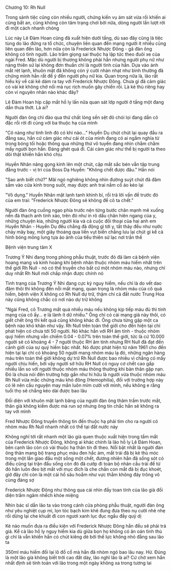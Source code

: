 




Chương 10: Rh Null


Trong sảnh tiệc cũng còn nhiều người, chứng kiến vụ ám sát vừa rồi khiến ai cũng bất an, cũng không còn tâm trạng chơi bời nữa, dòng người lần lượt rời đi một cách nhanh chóng

Lúc này Lê Đàm Hoan cũng đã xuất hiện dưới tầng, dù sao đây cũng là tiệc tùng do lão đứng ra tổ chức, chuyện liên quan đến mạng người ít nhiều cũng liên quan đến lão, hơn nữa còn là Frederick Nhược Đông - gã đàn ông không có tình người. Lão trầm giọng sai thuộc hạ lập tức theo đuôi xe của ngài Fred. Mặc dù người bị thương không phải hắn nhưng người phụ nữ như nàng thiên sứ lại không đơn thuần chỉ là người tình của hắn. Dựa vào ánh mắt rét lạnh, khuôn mặt đã không còn ý cười nhàn nhạt như bình thường đã chứng minh hắn rất để ý đến người phụ nữ kia. Quan trọng nữa là, lão rất hiếu kỳ về cái kẻ dám ra tay với Frederick Nhược Đông. Chưa gì đã cảm giác có vài kẻ không chờ nổi mà rục rịch muốn gây chiến rồi. Là kẻ thù riêng hay còn vì nguyên nhân nào khác đây?

Lê Đàm Hoan híp cặp mắt hồ ly lần nữa quan sát lớp người ở tầng một đang dần thưa thớt. Là ai?

Người đàn ông chỉ đảo qua thứ chất lỏng sền sệt đỏ chói lọi đang dần cô đặc rồi rời đi cùng với ba thuộc hạ của mình

"Cô nàng như tinh linh đó có khi nào..." Huyền Dụ chút chút lại quay đầu ra đằng sau, hắn cứ cảm giác như cái ót của mình đang có ai ngắm nghía từ trong bóng tối hoặc thông qua những thứ vô tuyến đang nhìn chằm chằm mấy người bọn hắn. Đáng ghét quá đi. Cái cảm giác như thể bị người ta theo dõi thật khiến hắn khó chịu

Huyền Nhân nâng gọng kính lên một chút, cặp mắt sắc bén vẫn tập trung đằng trước - vị trí của Boss Dạ Huyền: "Không chết được đâu." Hắn nói

"Sao anh biết chứ?" Mãi ngó nghiêng không nhìn đường suýt chút đã đâm sầm vào cửa kính trong suốt, may được anh trai nắm cổ áo kéo lại

"Vô dụng." Huyền Nhân mặt lạnh tanh khinh bỉ, rồi trả lời vấn đề trước đó của em trai: "Frederick Nhược Đông sẽ không để cô ta chết."

Người đàn ông cuồng ngạo phía trước nện từng bước chân mạnh mẽ xuống nền đá thạch anh tinh xảo, trên đó như in rõ dấu chân hiên ngang của y, những chuyện kia, những người kia và cả cuộc đối thoại của hai anh em Huyền Nhân - Huyền Dụ đều chẳng đả động gì tới y, tất thảy đều như nước chảy mây bay, một giây thoáng qua liền vụt biến chẳng lưu lại chút gì kể cả hình bóng mông lung tựa ảo ảnh của tiểu thiên sứ lạc nơi trần thế

Bệnh viện trung tâm X

Trương Ý Nhi đang trong phòng phẫu thuật, trước đó đã làm cả bệnh viện hoang mang và kinh hoảng khi bệnh nhân thuộc nhóm máu hiếm nhất trên thế giới Rh Null - nó có thể truyền cho bất cứ một nhóm máu nào, nhưng chỉ duy nhất Rh Null mới chấp nhận được chính nó

Tình trạng của Trương Ý Nhi đang cực kỳ nguy hiểm, nếu chỉ là do vết dao đâm thôi thì không đến nỗi mất mạng, quan trọng là nhóm máu của cô quá hiếm, bệnh viện X không có Rh Null dự trữ, thậm chí cả đất nước Trung Hoa này cũng không chắc có nơi nào dự trữ không

"Ngài Fred, cô Trương mất quá nhiều máu nếu không kịp tiếp máu đủ thì tính mạng của cô ấy... e là lành ít dữ nhiều." Ông chỉ có cái mạng già này thôi, có giết chết ông thì kết quả cũng không khác đi. Ông chưa từng gặp một ca bệnh nào khó khăn như vậy. Rh Null trên toàn thế giới cho đến hiện tại chỉ phát hiện có chưa tới 50 người. Nó khác hẳn với RH âm tính - thuộc nhóm quý hiếm nhưng vẫn chiếm 0.04 - 0.07% trên toàn thế giới, tức là cứ 10.000 người sẽ có khoảng 4 - 7 người thuộc RH âm tính nhưng RH Null đã đạt đến cảnh giới của sự quý hiếm bậc nhất. Nó được phát hiện từ năm 1961 cho đến hiện tại lại chỉ có khoảng 50 người mang nhóm máu lạ đó, những ngân hàng máu trên toàn thế giới không dự trữ Rh Null được bao nhiêu vì chẳng có mấy người chịu hiến, bởi vậy người sở hữu RH Null có nguy cơ chết cao gấp nhiều lần so với người thuộc nhóm máu thông thường khi bản thân gặp nạn. Đó là chưa nói đến trường hợp gần như hi hữu là người vừa thuộc nhóm máu Rh Null vừa mắc chứng máu khó đông (Hemophilia), đối với trường hợp này có lẽ nên cầu nguyện may mắn luôn mỉm cười với mình, nếu không e rằng tuổi thọ sẽ chẳng kéo dài được bao lâu

Đối diện với khuôn mặt lạnh băng của người đàn ông thâm trầm trước mắt, thân già không kiềm được mà run sợ nhưng ông tin chắc hắn sẽ không ra tay với mình

Fred Nhược Đông truyền thông tin đến thuộc hạ phải tìm cho ra người có nhóm máu Rh Null nhanh nhất có thể tại đất nước này

Không nghĩ tới rất nhanh một lão già quen thuộc xuất hiện trong tầm mắt của Frederick Nhược Đông, không ai khác chính là lão hồ ly Lê Đàm Hoan, bên cạnh lão còn có vài thuộc hạ thân tín đi theo. Nổi bật nhất là người đàn ông thân mang bộ trang phục màu đen hắc ám, mắt trái đã bị kẻ thù móc trong một lần giao đấu một sống một chết, đương nhiên hắn đã sống sót có điều cũng tại trận đấu sống còn đó đã cướp đi toàn bộ nhãn cầu trái để từ đó hắn luôn đeo bịt mắt với mục đích là che chắn con mắt đã bị đục khoét, giờ đây chỉ còn là một cái hố sâu hoắm như vực thẳm không đáy trông vô cùng đáng sợ

Frederick Nhược Đông như thông qua cái nhìn đầy toan tính của lão già đối diện trầm ngâm nhếch khóe miệng

Nhìn bác sĩ dẫn lão ta vào trong cánh cửa phòng phẫu thuật, người đàn ông như yêu nghiệt cụp mi, lọn tóc bạch kim khẽ đung đưa theo nụ cười nhè nhẹ rồi dừng lại che khuất đi con ngươi xanh lục đục ngầu đầy quỷ dị

Kẻ nào muốn đưa ra điều kiện với Frederick Nhược Đông hắn đều sẽ phải trả giá. Kể cả lão hồ ly nguy hiểm kia dù giữa bọn họ không có ân oán tình thù gì chỉ là vẫn khiến hắn có chút kiêng dè bởi thế lực không nhỏ đằng sau lão ta

350ml máu hiếm đổi lại lô đồ cổ mà hắn đã nhòm ngó bao lâu nay. Hừ. Đúng là một lão già không biết trời cao đất dày, lão nghĩ lão là ai? Cứ chờ xem hắn nhất định sẽ tính toán với lão trong một ngày không xa trong tương lai




